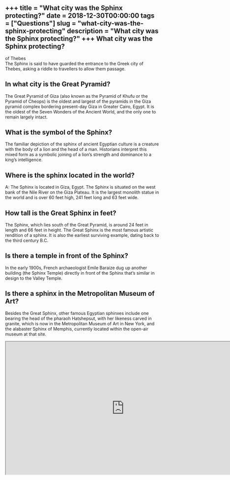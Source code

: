 +++
title = "What city was the Sphinx protecting?"
date = 2018-12-30T00:00:00
tags = ["Questions"]
slug = "what-city-was-the-sphinx-protecting"
description = "What city was the Sphinx protecting?"
+++
What city was the Sphinx protecting?
------------------------------------

of Thebes  
The Sphinx is said to have guarded the entrance to the Greek city of Thebes, asking a riddle to travellers to allow them passage.

In what city is the Great Pyramid?
----------------------------------

The Great Pyramid of Giza (also known as the Pyramid of Khufu or the Pyramid of Cheops) is the oldest and largest of the pyramids in the Giza pyramid complex bordering present-day Giza in Greater Cairo, Egypt. It is the oldest of the Seven Wonders of the Ancient World, and the only one to remain largely intact.

What is the symbol of the Sphinx?
---------------------------------

The familiar depiction of the sphinx of ancient Egyptian culture is a creature with the body of a lion and the head of a man. Historians interpret this mixed form as a symbolic joining of a lion’s strength and dominance to a king’s intelligence.

Where is the sphinx located in the world?
-----------------------------------------

A: The Sphinx is located in Giza, Egypt. The Sphinx is situated on the west bank of the Nile River on the Giza Plateau. It is the largest monolith statue in the world and is over 60 feet high, 241 feet long and 63 feet wide.

How tall is the Great Sphinx in feet?
-------------------------------------

The Sphinx, which lies south of the Great Pyramid, is around 24 feet in length and 66 feet in height. The Great Sphinx is the most famous artistic rendition of a sphinx. It is also the earliest surviving example, dating back to the third century B.C.

Is there a temple in front of the Sphinx?
-----------------------------------------

In the early 1900s, French archaeologist Emile Baraize dug up another building (the Sphinx Temple) directly in front of the Sphinx that’s similar in design to the Valley Temple.

Is there a sphinx in the Metropolitan Museum of Art?
----------------------------------------------------

Besides the Great Sphinx, other famous Egyptian sphinxes include one bearing the head of the pharaoh Hatshepsut, with her likeness carved in granite, which is now in the Metropolitan Museum of Art in New York, and the alabaster Sphinx of Memphis, currently located within the open-air museum at that site.

<iframe allow="accelerometer; autoplay; clipboard-write; encrypted-media; gyroscope; picture-in-picture" allowfullscreen="" class="__youtube_prefs__  epyt-is-override  no-lazyload" data-no-lazy="1" data-origheight="433" data-origwidth="770" data-skipgform_ajax_framebjll="" height="433" id="_ytid_61423" loading="lazy" src="https://www.youtube.com/embed/D6j-EBm6G10?enablejsapi=1&autoplay=0&cc_load_policy=0&cc_lang_pref=&iv_load_policy=1&loop=0&modestbranding=0&rel=1&fs=1&playsinline=0&autohide=2&theme=dark&color=red&controls=1&" title="YouTube player" width="770"></iframe>